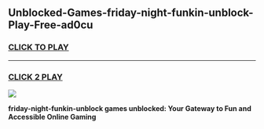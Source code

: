 
## Unblocked-Games-friday-night-funkin-unblock-Play-Free-ad0cu
<h3>
<a href="https://premium76.site?title=friday-night-funkin-unblock&ref=23A">CLICK TO PLAY</a></h3>
<hr>

<h3>
<a href="https://premium76.site?title=friday-night-funkin-unblock&ref=23A">CLICK 2 PLAY</a>
  
</h3>

<a href="https://premium76.site?title=friday-night-funkin-unblock&ref=23A"><img src="https://clearcache.store/games.png"></a>


**friday-night-funkin-unblock games unblocked: Your Gateway to Fun and Accessible Online Gaming**
